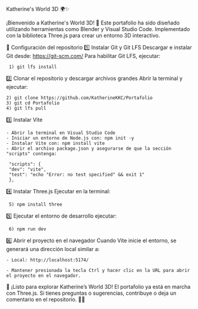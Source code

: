 Katherine's World 3D 🌍✨

¡Bienvenido a Katherine's World 3D! 🚀
Este portafolio ha sido diseñado utilizando herramientas como Blender y Visual Studio Code. 
Implementado con la biblioteca Three.js para crear un entorno 3D interactivo.



🔧 Configuración del repositorio
1️⃣ Instalar Git y Git LFS
Descargar e instalar Git desde: https://git-scm.com/
Para habilitar Git LFS, ejecutar:

     1) git lfs install

2️⃣ Clonar el repositorio y descargar archivos grandes
Abrir la terminal y ejecutar:

    2) git clone https://github.com/KatherineKKC/Portafolio
    3) git cd Portafolio
    4) git lfs pull

3️⃣ Instalar Vite

    - Abrir la terminal en Visual Studio Code
    - Iniciar un entorno de Node.js con: npm init -y
    - Instalar Vite con: npm install vite
    - Abrir el archivo package.json y asegurarse de que la sección "scripts" contenga:

     "scripts": {
     "dev": "vite",
     "test": "echo "Error: no test specified" && exit 1"
     },


4️⃣ Instalar Three.js
Ejecutar en la terminal:
     
     5) npm install three


5️⃣ Ejecutar el entorno de desarrollo ejecutar: 
  
     6) npm run dev


6️⃣ Abrir el proyecto en el navegador
Cuando Vite inicie el entorno, se generará una dirección local similar a:

    - Local: http://localhost:5174/

    - Mantener presionada la tecla Ctrl y hacer clic en la URL para abrir el proyecto en el navegador.

    
🚀 ¡Listo para explorar Katherine’s World 3D!
El portafolio ya está en marcha con Three.js. Si tienes preguntas o sugerencias, contribuye o deja un comentario en el repositorio. 🎨✨
